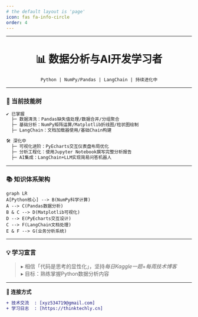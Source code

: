 ```yaml
---
# the default layout is 'page'
icon: fas fa-info-circle
order: 4
---
```


---

<center>  
<h1>📊 数据分析与AI开发学习者</h1>  
<code>Python | NumPy/Pandas | LangChain | 持续进化中</code>  
</center>  

---

### **🔧 当前技能树**  
```markdown
✔️ 已掌握  
  ├─ 数据清洗：Pandas缺失值处理/数据合并/分组聚合  
  ├─ 基础分析：NumPy矩阵运算/Matplotlib折线图/柱状图绘制  
  ├─ LangChain：文档加载器使用/基础Chain构建  

🛠️ 深化中  
  ├─ 可视化进阶：PyEcharts交互仪表盘布局优化  
  ├─ 分析工程化：使用Jupyter Notebook撰写完整分析报告  
  ├─ AI集成：LangChain+LLM实现简易问答机器人    
```

---

### **📚 知识体系架构**  
```mermaid
graph LR
A[Python核心] --> B(NumPy科学计算)
A --> C(Pandas数据分析)
B & C --> D(Matplotlib可视化)
D --> E(PyEcharts交互设计)
C --> F(LangChain文档处理)
E & F --> G(业务分析系统)
```

---

### **💡 学习宣言**  
> ▸ 相信「代码是思考的显性化」，坚持*每日Kaggle一题*+*每周技术博客*    
> ▸ 目标：熟练掌握Python数据分析内容  

---

**📮 连接方式**  
```diff
+ 技术交流  : [xyz534719@gmail.com]  
+ 学习日志  : [https://thinktechly.cn]    
```  
